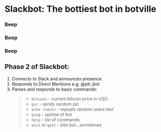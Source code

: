 # Slackbot: The bottiest bot in botville

### Beep

### Boop

### Beep

## Phase 2 of Slackbot:

1. Connects to Slack and announces presence.
2. Responds to Direct Mentions e.g. @ptr_bot.
3. Parses and responds to basic commands:
   > - `bitcoin` - current bitcoin price in USD
   > - `pic` - sends random pic
   > - `echo <text>` - repeats random users text
   > - `ping` - uptime of bot
   > - `help` - list of commands
   > - `exit` _or_ `quit` - kills bot...sometimes
